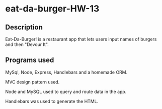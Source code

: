 # eat-da-burger-HW-13

## Description

Eat-Da-Burger! is a restaurant app that lets users input names of burgers and then "Devour It".

## Programs used

MySql, Node, Express, Handlebars and a homemade ORM.

MVC design pattern used.

Node and MySQL used to query and route data in the app.

Handlebars was used to generate the HTML.